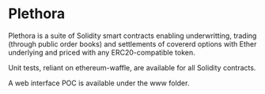 # Plethora
Plethora is a suite of Solidity smart contracts enabling underwritting, trading (through public order books) and settlements of covererd options with Ether underlying and priced with any ERC20-compatible token.

Unit tests, reliant on ethereum-waffle, are available for all Solidity contracts.

A web interface POC is available under the www folder.

